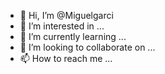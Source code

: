 - 👋 Hi, I’m @Miguelgarci
- 👀 I’m interested in ...
- 🌱 I’m currently learning ...
- 💞️ I’m looking to collaborate on ...
- 📫 How to reach me ...

<!---
Miguelgarci/Miguelgarci is a ✨ special ✨ repository because its `README.md` (this file) appears on your GitHub profile.
You can click the Preview link to take a look at your changes.
--->
